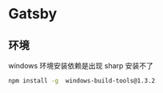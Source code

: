 # Gatsby

## 环境

windows 环境安装依赖是出现 sharp 安装不了

```bash
npm install -g  windows-build-tools@1.3.2
```
